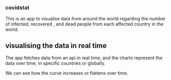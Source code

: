 ### covidstat

This is an app to visualise data from around the world regarding the number of infected, recovered , and dead people from each affected country in the world.

## visualising the data in real time

The app fetches data from an api in real time, and the charts represent the data over time, in specific countries or globally.

We can see how the curve increases or flattens over time.
